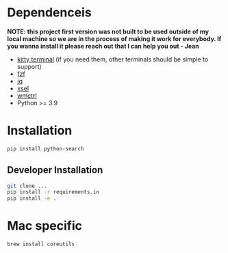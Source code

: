 # Dependenceis

**NOTE: this project  first version was not built to be used outside of my local machine so we are in the process of
making it work for everybody. If you wanna install it please reach out that I can help you out - Jean**


- [kitty terminal](https://sw.kovidgoyal.net/kitty/) (if you need them, other terminals should be simple to support)
- [fzf](https://github.com/junegunn/fzf#installation)
- [jq](https://stedolan.github.io/jq/)
- [xsel](https://github.com/kfish/xsel)
- [wmctrl](https://github.com/saravanabalagi/wmctrl)
- Python >= 3.9


# Installation

```sh
pip install python-search
```

## Developer Installation

```sh
git clone ...
pip install -r requirements.in
pip install -e .
```

# Mac specific

```sh
brew install coreutils
```

